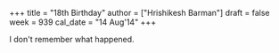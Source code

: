 +++
title = "18th Birthday"
author = ["Hrishikesh Barman"]
draft = false
week = 939
cal_date = "14 Aug'14"
+++

I don't remember what happened.
